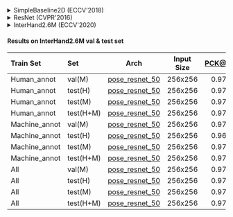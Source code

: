 <!-- [ALGORITHM] -->

<details>
<summary>SimpleBaseline2D (ECCV'2018)</summary>

```bibtex
@inproceedings{xiao2018simple,
  title={Simple baselines for human pose estimation and tracking},
  author={Xiao, Bin and Wu, Haiping and Wei, Yichen},
  booktitle={Proceedings of the European conference on computer vision (ECCV)},
  pages={466--481},
  year={2018}
}
```

</details>

<!-- [BACKBONE] -->

<details>
<summary>ResNet (CVPR'2016)</summary>

```bibtex
@inproceedings{he2016deep,
  title={Deep residual learning for image recognition},
  author={He, Kaiming and Zhang, Xiangyu and Ren, Shaoqing and Sun, Jian},
  booktitle={Proceedings of the IEEE conference on computer vision and pattern recognition},
  pages={770--778},
  year={2016}
}
```

</details>

<!-- [DATASET] -->

<details>
<summary>InterHand2.6M (ECCV'2020)</summary>

```bibtex
@InProceedings{Moon_2020_ECCV_InterHand2.6M,
author = {Moon, Gyeongsik and Yu, Shoou-I and Wen, He and Shiratori, Takaaki and Lee, Kyoung Mu},
title = {InterHand2.6M: A Dataset and Baseline for 3D Interacting Hand Pose Estimation from a Single RGB Image},
booktitle = {European Conference on Computer Vision (ECCV)},
year = {2020}
}
```

</details>

#### Results on InterHand2.6M val & test set

|Train Set| Set | Arch  | Input Size | PCK@0.2 |  AUC  |  EPE  | ckpt    | log     |
| :--- | :--- | :--------: | :--------: | :------: | :------: | :------: |:------: |:------: |
|Human_annot|val(M)| [pose_resnet_50](/configs/hand/2d_kpt_sview_rgb_img/topdown_heatmap/interhand2d/res50_interhand2d_human_256x256.py) | 256x256 | 0.973 | 0.828 | 5.15 | [ckpt](https://download.openmmlab.com/mmpose/hand/resnet/res50_interhand2d_256x256_human-77b27d1a_20201029.pth) | [log](https://download.openmmlab.com/mmpose/hand/resnet/res50_interhand2d_256x256_human_20201029.log.json) |
|Human_annot|test(H)| [pose_resnet_50](/configs/hand/2d_kpt_sview_rgb_img/topdown_heatmap/interhand2d/res50_interhand2d_human_256x256.py) | 256x256 | 0.973 | 0.826 | 5.27 | [ckpt](https://download.openmmlab.com/mmpose/hand/resnet/res50_interhand2d_256x256_human-77b27d1a_20201029.pth) | [log](https://download.openmmlab.com/mmpose/hand/resnet/res50_interhand2d_256x256_human_20201029.log.json) |
|Human_annot|test(M)| [pose_resnet_50](/configs/hand/2d_kpt_sview_rgb_img/topdown_heatmap/interhand2d/res50_interhand2d_human_256x256.py) | 256x256 | 0.975 | 0.841 | 4.90 | [ckpt](https://download.openmmlab.com/mmpose/hand/resnet/res50_interhand2d_256x256_human-77b27d1a_20201029.pth) | [log](https://download.openmmlab.com/mmpose/hand/resnet/res50_interhand2d_256x256_human_20201029.log.json) |
|Human_annot|test(H+M)| [pose_resnet_50](/configs/hand/2d_kpt_sview_rgb_img/topdown_heatmap/interhand2d/res50_interhand2d_human_256x256.py) | 256x256 | 0.975 | 0.839 | 4.97 | [ckpt](https://download.openmmlab.com/mmpose/hand/resnet/res50_interhand2d_256x256_human-77b27d1a_20201029.pth) | [log](https://download.openmmlab.com/mmpose/hand/resnet/res50_interhand2d_256x256_human_20201029.log.json) |
|Machine_annot|val(M)| [pose_resnet_50](/configs/hand/2d_kpt_sview_rgb_img/topdown_heatmap/interhand2d/res50_interhand2d_machine_256x256.py) | 256x256 | 0.970 | 0.824 | 5.39 | [ckpt](https://download.openmmlab.com/mmpose/hand/resnet/res50_interhand2d_256x256_machine-8f3efe9a_20201102.pth) | [log](https://download.openmmlab.com/mmpose/hand/resnet/res50_interhand2d_256x256_machine_20201102.log.json) |
|Machine_annot|test(H)| [pose_resnet_50](/configs/hand/2d_kpt_sview_rgb_img/topdown_heatmap/interhand2d/res50_interhand2d_machine_256x256.py) | 256x256 | 0.969 | 0.821 | 5.52 | [ckpt](https://download.openmmlab.com/mmpose/hand/resnet/res50_interhand2d_256x256_machine-8f3efe9a_20201102.pth) | [log](https://download.openmmlab.com/mmpose/hand/resnet/res50_interhand2d_256x256_machine_20201102.log.json) |
|Machine_annot|test(M)| [pose_resnet_50](/configs/hand/2d_kpt_sview_rgb_img/topdown_heatmap/interhand2d/res50_interhand2d_machine_256x256.py) | 256x256 | 0.972 | 0.838 | 5.03 | [ckpt](https://download.openmmlab.com/mmpose/hand/resnet/res50_interhand2d_256x256_machine-8f3efe9a_20201102.pth) | [log](https://download.openmmlab.com/mmpose/hand/resnet/res50_interhand2d_256x256_machine_20201102.log.json) |
|Machine_annot|test(H+M)| [pose_resnet_50](/configs/hand/2d_kpt_sview_rgb_img/topdown_heatmap/interhand2d/res50_interhand2d_machine_256x256.py) | 256x256 | 0.972 | 0.837 | 5.11 | [ckpt](https://download.openmmlab.com/mmpose/hand/resnet/res50_interhand2d_256x256_machine-8f3efe9a_20201102.pth) | [log](https://download.openmmlab.com/mmpose/hand/resnet/res50_interhand2d_256x256_machine_20201102.log.json) |
|All|val(M)| [pose_resnet_50](/configs/hand/2d_kpt_sview_rgb_img/topdown_heatmap/interhand2d/res50_interhand2d_all_256x256.py) | 256x256 | 0.977 | 0.840 | 4.66 | [ckpt](https://download.openmmlab.com/mmpose/hand/resnet/res50_interhand2d_256x256_all-78cc95d4_20201102.pth) | [log](https://download.openmmlab.com/mmpose/hand/resnet/res50_interhand2d_256x256_all_20201102.log.json) |
|All|test(H)| [pose_resnet_50](/configs/hand/2d_kpt_sview_rgb_img/topdown_heatmap/interhand2d/res50_interhand2d_all_256x256.py) | 256x256 | 0.979 | 0.839 | 4.65 | [ckpt](https://download.openmmlab.com/mmpose/hand/resnet/res50_interhand2d_256x256_all-78cc95d4_20201102.pth) | [log](https://download.openmmlab.com/mmpose/hand/resnet/res50_interhand2d_256x256_all_20201102.log.json) |
|All|test(M)| [pose_resnet_50](/configs/hand/2d_kpt_sview_rgb_img/topdown_heatmap/interhand2d/res50_interhand2d_all_256x256.py) | 256x256 | 0.979 | 0.838 | 4.42 | [ckpt](https://download.openmmlab.com/mmpose/hand/resnet/res50_interhand2d_256x256_all-78cc95d4_20201102.pth) | [log](https://download.openmmlab.com/mmpose/hand/resnet/res50_interhand2d_256x256_all_20201102.log.json) |
|All|test(H+M)| [pose_resnet_50](/configs/hand/2d_kpt_sview_rgb_img/topdown_heatmap/interhand2d/res50_interhand2d_all_256x256.py) | 256x256 | 0.979 | 0.851 | 4.46 | [ckpt](https://download.openmmlab.com/mmpose/hand/resnet/res50_interhand2d_256x256_all-78cc95d4_20201102.pth) | [log](https://download.openmmlab.com/mmpose/hand/resnet/res50_interhand2d_256x256_all_20201102.log.json) |
